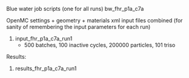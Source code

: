 Blue water job scripts (one for all runs)
bw_fhr_p1a_c7a

OpenMC settings + geometry + materials xml input files combined
(for sanity of remembering the input parameters for each run)
1) input_fhr_p1a_c7a_run1
    - 500 batches, 100 inactive cycles, 200000 particles, 101 triso

Results: 
1) results_fhr_p1a_c7a_run1
